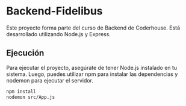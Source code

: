 # Backend-Fidelibus

Este proyecto forma parte del curso de Backend de Coderhouse. Está desarrollado utilizando Node.js y Express.

## Ejecución

Para ejecutar el proyecto, asegúrate de tener Node.js instalado en tu sistema. Luego, puedes utilizar npm para instalar las dependencias y nodemon para ejecutar el servidor.

```bash
npm install
nodemon src/App.js
